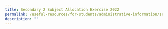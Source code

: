 ```yaml
---
title: Secondary 2 Subject Allocation Exercise 2022
permalink: /useful-resources/for-students/administrative-information/sec-2-subject-allocation-exercise-2022/
description: ""
---
```

